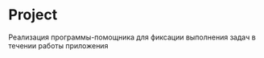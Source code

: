 # Project

Реализация программы-помощника для фиксации выполнения задач в течении работы приложения
